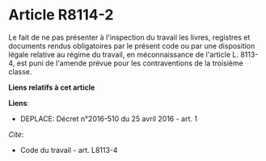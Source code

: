 # Article R8114-2

Le fait de ne pas présenter à l'inspection du travail les livres, registres et documents rendus obligatoires par le présent
code ou par une disposition légale relative au régime du travail, en méconnaissance de l'article L. 8113-4, est puni de
l'amende prévue pour les contraventions de la troisième classe.

**Liens relatifs à cet article**

**Liens**:

  - DEPLACE: Décret n°2016-510 du 25 avril 2016 - art. 1

_Cite_:

  - Code du travail - art. L8113-4
